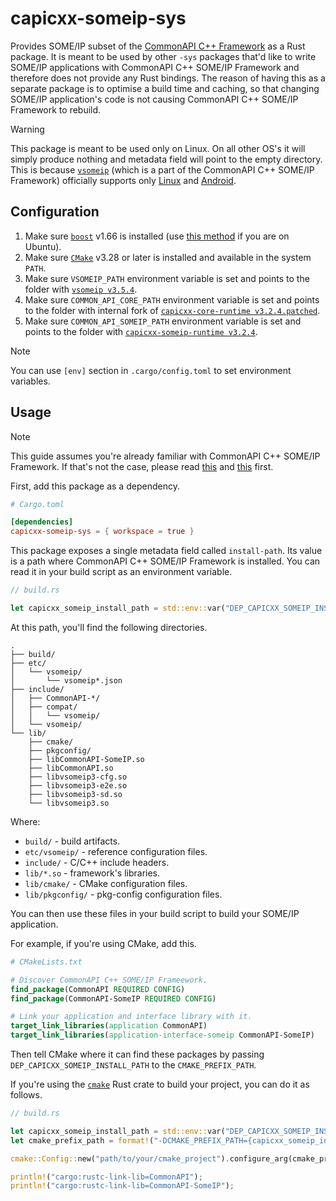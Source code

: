 # capicxx-someip-sys

Provides SOME/IP subset of the [CommonAPI C++ Framework][capicxx-framework] as a Rust package.
It is meant to be used by other `-sys` packages that'd like to write SOME/IP applications with CommonAPI C++ SOME/IP Framework and therefore does not provide any Rust bindings.
The reason of having this as a separate package is to optimise a build time and caching, so that changing SOME/IP application's code is not causing CommonAPI C++ SOME/IP Framework to rebuild.

> [!WARNING]
> This package is meant to be used only on Linux.
> On all other OS's it will simply produce nothing and metadata field will point to the empty directory.
> This is because [`vsomeip`][vsomeip-repo] (which is a part of the CommonAPI C++ SOME/IP Framework) officially supports only [Linux][vsomeip-doc-linux-support] and [Android][vsomeip-doc-android-support].

## Configuration

1. Make sure [`boost`][boost] v1.66 is installed (use [this method][how-to-install-boost-ubuntu] if you are on Ubuntu).
2. Make sure [`CMake`][cmake] v3.28 or later is installed and available in the system `PATH`.
3. Make sure `VSOMEIP_PATH` environment variable is set and points to the folder with [`vsomeip v3.5.4`][required-vsomeip-version].
4. Make sure `COMMON_API_CORE_PATH` environment variable is set and points to the folder with internal fork of [`capicxx-core-runtime v3.2.4.patched`][required-core-runtime-version].
5. Make sure `COMMON_API_SOMEIP_PATH` environment variable is set and points to the folder with [`capicxx-someip-runtime v3.2.4`][required-someip-runtime-version].

> [!NOTE]
> You can use `[env]` section in `.cargo/config.toml` to set environment variables.

## Usage

> [!NOTE]
> This guide assumes you're already familiar with CommonAPI C++ SOME/IP Framework.
> If that's not the case, please read [this][capicxx-framework] and [this][someip-runtime-doc-quick-start] first.

First, add this package as a dependency.

```toml
# Cargo.toml

[dependencies]
capicxx-someip-sys = { workspace = true }
```

This package exposes a single metadata field called `install-path`.
Its value is a path where CommonAPI C++ SOME/IP Framework is installed.
You can read it in your build script as an environment variable.

```rust
// build.rs

let capicxx_someip_install_path = std::env::var("DEP_CAPICXX_SOMEIP_INSTALL_PATH")?;
```

At this path, you'll find the following directories.

```text
.
├── build/
├── etc/
│   └── vsomeip/
│       └── vsomeip*.json
├── include/
│   ├── CommonAPI-*/
│   ├── compat/
│   │   └── vsomeip/
│   └── vsomeip/
└── lib/
    ├── cmake/
    ├── pkgconfig/
    ├── libCommonAPI-SomeIP.so
    ├── libCommonAPI.so
    ├── libvsomeip3-cfg.so
    ├── libvsomeip3-e2e.so
    ├── libvsomeip3-sd.so
    └── libvsomeip3.so
```

Where:

- `build/` - build artifacts.
- `etc/vsomeip/` - reference configuration files.
- `include/` - C/C++ include headers.
- `lib/*.so` - framework's libraries.
- `lib/cmake/` - CMake configuration files. 
- `lib/pkgconfig/` - pkg-config configuration files.

You can then use these files in your build script to build your SOME/IP application.

For example, if you're using CMake, add this.

```cmake
# CMakeLists.txt

# Discover CommonAPI C++ SOME/IP Frameework.
find_package(CommonAPI REQUIRED CONFIG)
find_package(CommonAPI-SomeIP REQUIRED CONFIG)

# Link your application and interface library with it.
target_link_libraries(application CommonAPI)
target_link_libraries(application-interface-someip CommonAPI-SomeIP)
```

Then tell CMake where it can find these packages by passing `DEP_CAPICXX_SOMEIP_INSTALL_PATH` to the `CMAKE_PREFIX_PATH`.

If you're using the [`cmake`][cmake-package] Rust crate to build your project, you can do it as follows.

```rust
// build.rs

let capicxx_someip_install_path = std::env::var("DEP_CAPICXX_SOMEIP_INSTALL_PATH")?;
let cmake_prefix_path = format!("-DCMAKE_PREFIX_PATH={capicxx_someip_install_path}");

cmake::Config::new("path/to/your/cmake_project").configure_arg(cmake_prefix_path).build();

println!("cargo:rustc-link-lib=CommonAPI");
println!("cargo:rustc-link-lib=CommonAPI-SomeIP");
```

[capicxx-framework]: https://covesa.github.io/capicxx-core-tools/
[vsomeip-repo]: https://github.com/COVESA/vsomeip
[vsomeip-doc-linux-support]: https://github.com/COVESA/vsomeip?tab=readme-ov-file#build-instructions-for-linux
[vsomeip-doc-android-support]: https://github.com/COVESA/vsomeip?tab=readme-ov-file#build-instructions-for-android
[boost]: https://www.boost.org
[cmake]: https://cmake.org
[how-to-install-boost-ubuntu]: https://stackoverflow.com/a/12578564
[required-vsomeip-version]: https://github.com/COVESA/vsomeip/tree/3.5.4
[required-core-runtime-version]: https://github.com/veecle/capicxx-core-runtime-fork/tree/3.2.4.patched
[required-someip-runtime-version]: https://github.com/COVESA/capicxx-someip-runtime/tree/3.2.4
[someip-runtime-doc-quick-start]: https://github.com/COVESA/capicxx-someip-tools/wiki/CommonAPI-C---SomeIP-in-10-minutes
[cmake-package]: https://crates.io/crates/cmake